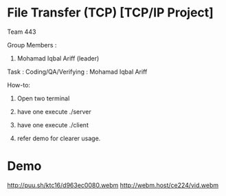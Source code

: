 # File Transfer (TCP) [TCP/IP Project]
Team 443

Group Members :
1. Mohamad Iqbal Ariff (leader)

Task :
Coding/QA/Verifying : Mohamad Iqbal Ariff

How-to:


1. Open two terminal


2. have one execute ./server


3. have one execute ./client <filename> <ip> <port>


4. refer demo for clearer usage.

# Demo
http://puu.sh/ktc16/d963ec0080.webm
http://webm.host/ce224/vid.webm
